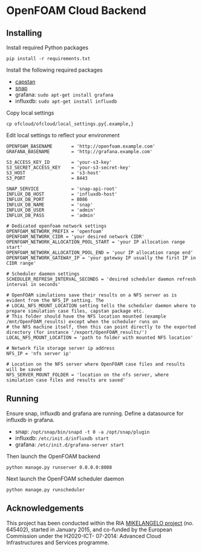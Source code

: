 # OpenFOAM Cloud Backend
 
## Installing

Install required Python packages

    pip install -r requirements.txt

Install the following required packages

* [capstan](https://drive.google.com/drive/folders/0B4qi_kpom5ITZ0RCYUlFQUJhUVU)
* [snap](https://drive.google.com/drive/folders/0B4rwCneIeHMybmlENDNPYXJ3c3M)
* grafana: `sudo apt-get install grafana`
* influxdb: `sudo apt-get install influxdb`

Copy local settings

    cp ofcloud/ofcloud/local_settings.py{.example,}

Edit local settings to reflect your environment

    OPENFOAM_BASENAME       = 'http://openfoam.example.com'
    GRAFANA_BASENAME        = 'http://grafana.example.com'
    
    S3_ACCESS_KEY_ID        = 'your-s3-key'
    S3_SECRET_ACCESS_KEY    = 'your-s3-secret-key'
    S3_HOST                 = 's3-host'
    S3_PORT                 = 8443
    
    SNAP_SERVICE            = 'snap-api-root'
    INFLUX_DB_HOST          = 'influxdb-host'
    INFLUX_DB_PORT          = 8086
    INFLUX_DB_NAME          = 'snap'
    INFLUX_DB_USER          = 'admin'
    INFLUX_DB_PASS          = 'admin'

    # Dedicated openfoam network settings
    OPENFOAM_NETWORK_PREFIX = 'openfoam'
    OPENFOAM_NETWORK_CIDR = 'your desired network CIDR'
    OPENFOAM_NETWORK_ALLOCATION_POOL_START = 'your IP allocation range start'
    OPENFOAM_NETWORK_ALLOCATION_POOL_END = 'your IP allocation range end'
    OPENFOAM_NETWORK_GATEWAY_IP = 'your gateway IP usually the first IP in CIDR range'

    # Scheduler daemon settings
    SCHEDULER_REFRESH_INTERVAL_SECONDS = 'desired scheduler daemon refresh interval in seconds'

    # OpenFOAM simulations save their results on a NFS server as is evident from the NFS_IP setting. The
    # LOCAL_NFS_MOUNT_LOCATION setting tells the scheduler daemon where to prepare simulation case files, capstan package etc.
    # This folder should have the NFS location mounted (example /mnt/OpenFOAM_results) except when the scheduler runs on
    # the NFS machine itself, then this can point directly to the exported directory (for instance '/export/OpenFOAM_results/')
    LOCAL_NFS_MOUNT_LOCATION = 'path to folder with mounted NFS location'

    # Network file storage server ip address
    NFS_IP = 'nfs server ip'

    # Location on the NFS server where OpenFOAM case files and results will be saved
    NFS_SERVER_MOUNT_FOLDER = 'location on the nfs server, where simulation case files and results are saved'


## Running

Ensure snap, influxdb and grafana are running. Define a datasource for influxdb
in grafana.

* snap: `/opt/snap/bin/snapd -t 0 -a /opt/snap/plugin`
* influxdb: `/etc/init.d/influxdb start`
* grafana: `/etc/init.d/grafana-server start`

Then launch the OpenFOAM backend

    python manage.py runserver 0.0.0.0:8008

Next launch the OpenFOAM scheduler daemon

    python manage.py runscheduler

## Acknowledgements

This project has been conducted within the RIA [MIKELANGELO
project](https://www.mikelangelo-project.eu) (no.  645402), started in January
2015, and co-funded by the European Commission under the H2020-ICT- 07-2014:
Advanced Cloud Infrastructures and Services programme.
